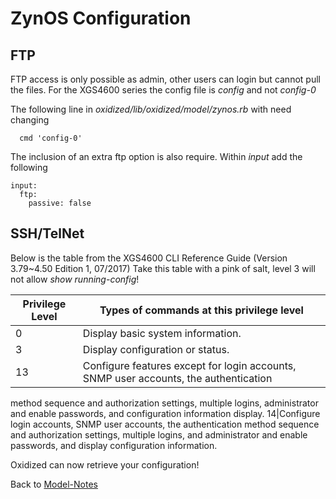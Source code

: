 ZynOS Configuration
========================

## FTP
FTP access is only possible as admin, other users can login but cannot pull the files.
For the XGS4600 series the config file is _config_ and not _config-0_

The following line in _oxidized/lib/oxidized/model/zynos.rb_ with need changing
```
  cmd 'config-0'

```

The inclusion of an extra ftp option is also require. Within _input_ add the following
```
input:
  ftp:
    passive: false
```


## SSH/TelNet

Below is the table from the XGS4600 CLI Reference Guide (Version 3.79~4.50 Edition 1, 07/2017)
Take this table with a pink of salt, level 3 will not allow _show running-config_!

Privilege Level | Types of commands at this privilege level
----------------|-------------------------------------------
0|Display basic system information.
3|Display configuration or status.
13|Configure features except for login accounts, SNMP user accounts, the authentication
method sequence and authorization settings, multiple logins, administrator and enable
passwords, and configuration information display.
14|Configure login accounts, SNMP user accounts, the authentication method sequence and
authorization settings, multiple logins, and administrator and enable passwords, and display
configuration information.


Oxidized can now retrieve your configuration!


Back to [Model-Notes](README.md)
